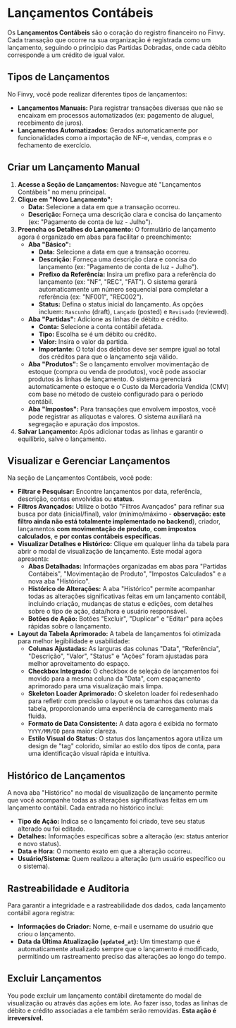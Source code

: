 # Lançamentos Contábeis

Os **Lançamentos Contábeis** são o coração do registro financeiro no Finvy. Cada transação que ocorre na sua organização é registrada como um lançamento, seguindo o princípio das Partidas Dobradas, onde cada débito corresponde a um crédito de igual valor.

## Tipos de Lançamentos

No Finvy, você pode realizar diferentes tipos de lançamentos:

*   **Lançamentos Manuais:** Para registrar transações diversas que não se encaixam em processos automatizados (ex: pagamento de aluguel, recebimento de juros).
*   **Lançamentos Automatizados:** Gerados automaticamente por funcionalidades como a importação de NF-e, vendas, compras e o fechamento de exercício.

## Criar um Lançamento Manual

1.  **Acesse a Seção de Lançamentos:** Navegue até "Lançamentos Contábeis" no menu principal.
2.  **Clique em "Novo Lançamento":**
    *   **Data:** Selecione a data em que a transação ocorreu.
    *   **Descrição:** Forneça uma descrição clara e concisa do lançamento (ex: "Pagamento de conta de luz - Julho").
3.  **Preencha os Detalhes do Lançamento:** O formulário de lançamento agora é organizado em abas para facilitar o preenchimento:
    *   **Aba "Básico":**
        *   **Data:** Selecione a data em que a transação ocorreu.
        *   **Descrição:** Forneça uma descrição clara e concisa do lançamento (ex: "Pagamento de conta de luz - Julho").
        *   **Prefixo da Referência:** Insira um prefixo para a referência do lançamento (ex: "NF", "REC", "FAT"). O sistema gerará automaticamente um número sequencial para completar a referência (ex: "NF001", "REC002").
        *   **Status:** Defina o status inicial do lançamento. As opções incluem: `Rascunho` (draft), `Lançado` (posted) e `Revisado` (reviewed).
    *   **Aba "Partidas":** Adicione as linhas de débito e crédito.
        *   **Conta:** Selecione a conta contábil afetada.
        *   **Tipo:** Escolha se é um débito ou crédito.
        *   **Valor:** Insira o valor da partida.
        *   **Importante:** O total dos débitos deve ser sempre igual ao total dos créditos para que o lançamento seja válido.
    *   **Aba "Produtos":** Se o lançamento envolver movimentação de estoque (compra ou venda de produtos), você pode associar produtos às linhas de lançamento. O sistema gerenciará automaticamente o estoque e o Custo da Mercadoria Vendida (CMV) com base no método de custeio configurado para o período contábil.
    *   **Aba "Impostos":** Para transações que envolvem impostos, você pode registrar as alíquotas e valores. O sistema auxiliará na segregação e apuração dos impostos.
4.  **Salvar Lançamento:** Após adicionar todas as linhas e garantir o equilíbrio, salve o lançamento.

## Visualizar e Gerenciar Lançamentos

Na seção de Lançamentos Contábeis, você pode:

*   **Filtrar e Pesquisar:** Encontre lançamentos por data, referência, descrição, contas envolvidas ou **status**.
*   **Filtros Avançados:** Utilize o botão "Filtros Avançados" para refinar sua busca por data (inicial/final), valor (mínimo/máximo - **observação: este filtro ainda não está totalmente implementado no backend**), criador, lançamentos **com movimentação de produto**, **com impostos calculados**, e **por contas contábeis específicas**.
*   **Visualizar Detalhes e Histórico:** Clique em qualquer linha da tabela para abrir o modal de visualização de lançamento. Este modal agora apresenta:
    *   **Abas Detalhadas:** Informações organizadas em abas para "Partidas Contábeis", "Movimentação de Produto", "Impostos Calculados" e a nova aba "Histórico".
    *   **Histórico de Alterações:** A aba "Histórico" permite acompanhar todas as alterações significativas feitas em um lançamento contábil, incluindo criação, mudanças de status e edições, com detalhes sobre o tipo de ação, data/hora e usuário responsável.
    *   **Botões de Ação:** Botões "Excluir", "Duplicar" e "Editar" para ações rápidas sobre o lançamento.
*   **Layout da Tabela Aprimorado:** A tabela de lançamentos foi otimizada para melhor legibilidade e usabilidade:
    *   **Colunas Ajustadas:** As larguras das colunas "Data", "Referência", "Descrição", "Valor", "Status" e "Ações" foram ajustadas para melhor aproveitamento do espaço.
    *   **Checkbox Integrado:** O checkbox de seleção de lançamentos foi movido para a mesma coluna da "Data", com espaçamento aprimorado para uma visualização mais limpa.
    *   **Skeleton Loader Aprimorado:** O skeleton loader foi redesenhado para refletir com precisão o layout e os tamanhos das colunas da tabela, proporcionando uma experiência de carregamento mais fluida.
    *   **Formato de Data Consistente:** A data agora é exibida no formato `YYYY/MM/DD` para maior clareza.
    *   **Estilo Visual do Status:** O status dos lançamentos agora utiliza um design de "tag" colorido, similar ao estilo dos tipos de conta, para uma identificação visual rápida e intuitiva.

## Histórico de Lançamentos

A nova aba "Histórico" no modal de visualização de lançamento permite que você acompanhe todas as alterações significativas feitas em um lançamento contábil. Cada entrada no histórico inclui:

*   **Tipo de Ação:** Indica se o lançamento foi criado, teve seu status alterado ou foi editado.
*   **Detalhes:** Informações específicas sobre a alteração (ex: status anterior e novo status).
*   **Data e Hora:** O momento exato em que a alteração ocorreu.
*   **Usuário/Sistema:** Quem realizou a alteração (um usuário específico ou o sistema).

## Rastreabilidade e Auditoria

Para garantir a integridade e a rastreabilidade dos dados, cada lançamento contábil agora registra:

*   **Informações do Criador:** Nome, e-mail e username do usuário que criou o lançamento.
*   **Data da Última Atualização (`updated_at`):** Um timestamp que é automaticamente atualizado sempre que o lançamento é modificado, permitindo um rastreamento preciso das alterações ao longo do tempo.



## Excluir Lançamentos

You pode excluir um lançamento contábil diretamente do modal de visualização ou através das ações em lote. Ao fazer isso, todas as linhas de débito e crédito associadas a ele também serão removidas. **Esta ação é irreversível.**